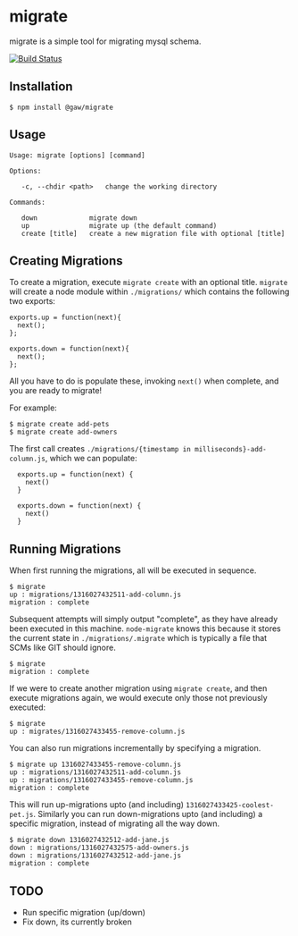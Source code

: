 # migrate

migrate is a simple tool for migrating mysql schema.

[![Build Status]()]()

## Installation

    $ npm install @gaw/migrate

## Usage

```
Usage: migrate [options] [command]

Options:

   -c, --chdir <path>   change the working directory

Commands:

   down             migrate down
   up               migrate up (the default command)
   create [title]   create a new migration file with optional [title]

```

## Creating Migrations

To create a migration, execute `migrate create` with an optional title. `migrate` will create a node module within `./migrations/` which contains the following two exports:

    exports.up = function(next){
      next();
    };

    exports.down = function(next){
      next();
    };

All you have to do is populate these, invoking `next()` when complete, and you are ready to migrate!

For example:

    $ migrate create add-pets
    $ migrate create add-owners

The first call creates `./migrations/{timestamp in milliseconds}-add-column.js`, which we can populate:

      exports.up = function(next) {
        next()
      }

      exports.down = function(next) {
        next()
      }

## Running Migrations

When first running the migrations, all will be executed in sequence.

    $ migrate
    up : migrations/1316027432511-add-column.js
    migration : complete

Subsequent attempts will simply output "complete", as they have already been executed in this machine. `node-migrate` knows this because it stores the current state in `./migrations/.migrate` which is typically a file that SCMs like GIT should ignore.

    $ migrate
    migration : complete

If we were to create another migration using `migrate create`, and then execute migrations again, we would execute only those not previously executed:

    $ migrate
    up : migrates/1316027433455-remove-column.js

You can also run migrations incrementally by specifying a migration.

    $ migrate up 1316027433455-remove-column.js
    up : migrations/1316027432511-add-column.js
    up : migrations/1316027433455-remove-column.js
    migration : complete

This will run up-migrations upto (and including) `1316027433425-coolest-pet.js`. Similarly you can run down-migrations upto (and including) a specific migration, instead of migrating all the way down.

    $ migrate down 1316027432512-add-jane.js
    down : migrations/1316027432575-add-owners.js
    down : migrations/1316027432512-add-jane.js
    migration : complete

## TODO

- Run specific migration (up/down)
- Fix down, its currently broken

